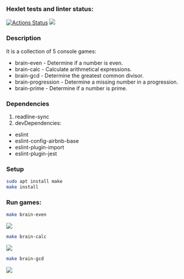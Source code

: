### Hexlet tests and linter status:
[![Actions Status](https://github.com/Auqpiro/frontend-project-44/workflows/hexlet-check/badge.svg)](https://github.com/Auqpiro/frontend-project-44/actions)
<a href="https://codeclimate.com/github/Auqpiro/frontend-project-44/maintainability"><img src="https://api.codeclimate.com/v1/badges/a238824e0fbd2e286232/maintainability" /></a>

### Description
It is a collection of 5 console games:
- brain-even - Determine if a number is even.
- brain-calc - Calculate arithmetical expressions.
- brain-gcd - Determine the greatest common divisor.
- brain-progression - Determine a missing number in a progression.
- brain-prime - Determine if a number is prime.

### Dependencies
1. readline-sync
2. devDependencies:
- eslint
- eslint-config-airbnb-base
- eslint-plugin-import
- eslint-plugin-jest

### Setup
```bash
sudo apt install make
make install
```

### Run games:
```bash
make brain-even
```
<a href="https://asciinema.org/a/RmvVyrpMCFnb2va5kYKeM2nDj" target="_blank"><img src="https://asciinema.org/a/RmvVyrpMCFnb2va5kYKeM2nDj.svg" /></a>
```bash
make brain-calc
```
<a href="https://asciinema.org/a/gHmHwp9S7RIU0bYBvYDXaETPw" target="_blank"><img src="https://asciinema.org/a/gHmHwp9S7RIU0bYBvYDXaETPw.svg" /></a>
```bash
make brain-gcd
```
<a href="https://asciinema.org/a/OG9q2WTufN71Nf7VocdS4PX54" target="_blank"><img src="https://asciinema.org/a/OG9q2WTufN71Nf7VocdS4PX54.svg" /></a>